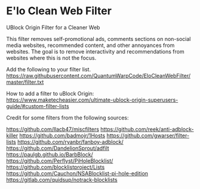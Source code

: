 # E'lo Clean Web Filter
UBlock Origin Filter for a Cleaner Web

This filter removes self-promotional ads, comments sections on non-social media websites, recommended content, and other annoyances from websites. The goal is to remove interactivity and recommendations from websites where this is not the focus.

Add the following to your filter list.
https://raw.githubusercontent.com/QuantumWarpCode/EloCleanWebFilter/master/filter.txt

How to add a filter to uBlock Origin: https://www.maketecheasier.com/ultimate-ublock-origin-superusers-guide/#custom-filter-lists

Credit for some filters from the following sources:

https://github.com/llacb47/miscfilters
https://github.com/reek/anti-adblock-killer
https://github.com/badmojr/1Hosts
https://github.com/gwarser/filter-lists
https://github.com/ryanbr/fanboy-adblock/
https://github.com/DandelionSprout/adfilt
https://paulgb.github.io/BarbBlock/
https://github.com/Perflyst/PiHoleBlocklist/
https://github.com/blocklistproject/Lists
https://github.com/Cauchon/NSABlocklist-pi-hole-edition
https://gitlab.com/quidsup/notrack-blocklists
